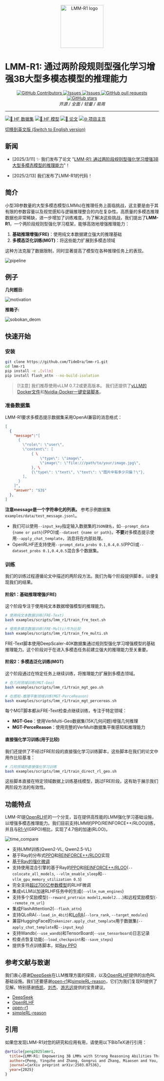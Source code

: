 <div align="center">
    <img alt="LMM-R1 logo" src="./docs/lmm-r1-logo-panda.png" style="height: 140px;" />
</div>

# LMM-R1: 通过两阶段规则型强化学习增强3B大型多模态模型的推理能力

<div align="center">
<p align="center">
      <a href="https://github.com/TideDra/lmm-r1/graphs/contributors">
        <img alt="GitHub Contributors" src="https://img.shields.io/github/contributors/TideDra/lmm-r1" />
      </a>
      <a href="https://github.com/TideDra/lmm-r1/issues">
        <img alt="Issues" src="https://img.shields.io/github/issues/TideDra/lmm-r1?color=0088ff" />
      </a>
      <a href="https://github.com/TideDra/lmm-r1/discussions">
        <img alt="Issues" src="https://img.shields.io/github/discussions/TideDra/lmm-r1?color=0088ff" />
      </a>
      <a href="https://github.com/TideDra/lmm-r1/pulls">
        <img alt="GitHub pull requests" src="https://img.shields.io/github/issues-pr/TideDra/lmm-r1?color=0088ff" />
      <a href="https://github.com/TideDra/lmm-r1/stargazers">
        <img alt="GitHub stars" src="https://img.shields.io/github/stars/TideDra/lmm-r1?color=ccf" />
      </a>
      <br>
      <em>开源 / 全面 / 轻量 / 易用</em>
    </p>
</p>
</div>

<hr>

[![🤗 HF 数据集](https://img.shields.io/badge/🤗-数据集-yellow)](https://huggingface.co/datasets/TideDra/lmm-r1-data) [![🤗 HF 模型](https://img.shields.io/badge/🤗-模型-blue)](https://huggingface.co/TideDra/lmm-r1) [![📄 论文](https://img.shields.io/badge/📄-论文-green)](https://arxiv.org/pdf/2503.07536) [![🌐 项目主页](https://img.shields.io/badge/🌐-项目主页-purple)](https://tidedra.github.io/lmm-r1-project/)

[切换到英文版 (Switch to English version)](/README.md)

## 新闻
- [2025/3/11] ✨ 我们发布了论文 "[LMM-R1: 通过两阶段规则型强化学习增强3B大型多模态模型的推理能力](https://arxiv.org/pdf/2503.07536)"！

- [2025/2/13] 我们发布了LMM-R1的代码！

## 简介

小型3B参数量的大型多模态模型(LMMs)在推理任务上面临挑战，这主要是由于其有限的参数容量以及视觉感知与逻辑推理整合的内在复杂性。高质量的多模态推理数据也非常稀缺，进一步增加了训练难度。为了解决这些挑战，我们提出了**LMM-R1**，一个两阶段规则型强化学习框架，能够高效地增强推理能力：

1. **基础推理增强(FRE)**：使用纯文本数据建立强大的推理基础
2. **多模态泛化训练(MGT)**：将这些能力扩展到多模态领域

这种方法克服了数据限制，同时显著提高了模型在各种推理任务上的表现。

![pipeline](./docs/model.jpg)

## 例子
**几何题目:**

![motivation](./docs/motivation.png)

**推箱子:**

![sobokan_deom](./docs/sokoban_demo.gif)
 
## 快速开始

### 安装

```bash
git clone https://github.com/TideDra/lmm-r1.git
cd lmm-r1
pip install -e .[vllm]
pip install flash_attn --no-build-isolation
```

> [!注意]
>我们推荐使用vLLM 0.7.2或更高版本。
>我们还提供了[vLLM的Docker文件](./dockerfile/)和[Nvidia-Docker一键安装脚本](./examples/scripts/nvidia_docker_install.sh)。

### 准备数据集

LMM-R1要求多模态提示数据集采用OpenAI兼容的消息格式：
```json
[
  {
    "message":"[
      {
        \"role\": \"user\",
        \"content\": [
            { \
                \"type\": \"image\",
                \"image\": \"file:///path/to/your/image.jpg\",
            }, \
            {\"type\": \"text\", \"text\": \"图片中有多少只猫？\"},
        ],
      }
    ]",
    "answer": "$3$"
  },
]
```
**注意message是一个字符串化的列表。**
参考示例数据集`examples/data/test_message.jsonl`。

- 我们可以使用`--input_key`指定输入数据集的`JSON键名`，如`--prompt_data {name or path}`(PPO)或`--dataset {name or path}`。**不要**对多模态提示使用`--apply_chat_template`，消息将在内部处理。
- OpenRLHF还支持使用`--prompt_data_probs 0.1,0.4,0.5`(PPO)或`--dataset_probs 0.1,0.4,0.5`混合多个数据集。

### 训练

我们的训练过程遵循论文中描述的两阶段方法。我们为每个阶段提供脚本，以便复现我们的结果。

#### 阶段1：基础推理增强(FRE)

这个阶段专注于使用纯文本数据增强模型的推理能力。

```bash
# 使用纯文本数据训练(FRE-Text)
bash examples/scripts/lmm_r1/train_fre_text.sh

# 使用多模态数据训练(FRE-Multi)作为比较
bash examples/scripts/lmm_r1/train_fre_multi.sh
```

FRE-Text脚本使用DeepScaler-40K数据集通过规则型强化学习增强模型的基础推理能力。这个阶段对于在进入多模态任务前建立强大的推理能力至关重要。

#### 阶段2：多模态泛化训练(MGT)

这个阶段通过在特定任务上继续训练，将推理能力扩展到多模态领域。

```bash
# 在几何领域训练(MGT-Geo)
bash examples/scripts/lmm_r1/train_mgt_geo.sh

# 在感知-推理平衡领域训练(MGT-PerceReason)
bash examples/scripts/lmm_r1/train_mgt_percereas.sh
```

每个MGT脚本都从FRE-Text检查点继续训练，专注于特定领域：
- **MGT-Geo**：使用VerMulti-Geo数据集(15K几何问题)增强几何推理
- **MGT-PerceReason**：使用完整的VerMulti数据集平衡感知和推理能力

#### 直接强化学习训练(用于比较)

我们还提供了不经过FRE阶段的直接强化学习训练脚本，这些脚本在我们的论文中用作比较基准：

```bash
# 几何领域的直接强化学习训练
bash examples/scripts/lmm_r1/train_direct_rl_geo.sh
```

这些脚本直接在特定领域数据上训练基线模型，跳过FRE阶段，这有助于展示我们两阶段方法的有效性。

## 功能特点

LMM-R1是[OpenRLHF](https://github.com/OpenRLHF/OpenRLHF)的一个分支，旨在提供高性能的LMM强化学习基础设施，以增强多模态推理能力。我们目前支持LMM的PPO/REINFORCE++/RLOO训练，并且与[R1-V](https://github.com/Deep-Agent/R1-V)(GRPO)相比，实现了4.7倍的加速(RLOO)。

![time_compare](./docs/time_compare.jpg)

- 支持LMM训练(Qwen2-VL, Qwen2.5-VL)
- 基于Ray的分布式[PPO](./examples/scripts/train_ppo_llama_ray.sh)和[REINFORCE++/RLOO](./examples/scripts/train_reinforce_llama_ray.sh)实现
- [基于Ray的强化微调](./examples/scripts/train_ppo_llama_with_reward_fn.sh)
- 支持使用混合引擎的基于Ray的[PPO](./examples/scripts/train_ppo_llama_ray_hybrid_engine.sh)和[REINFORCE++/RLOO](./examples/scripts/train_reinforce_llama_ray_hybrid_engine.sh)(`--colocate_all_models`, `--vllm_enable_sleep`和`--vllm_gpu_memory_utilization 0.5`)
- 完全支持[超过700亿参数模型](./examples/scripts/train_ppo_llama_ray_70b.sh)的RLHF微调
- 集成vLLM以加速RLHF任务中的生成(`--vllm_num_engines`)
- 支持多个奖励模型(`--reward_pretrain model1,model2...`)和远程奖励模型(`--remote_rm_url`)
- 集成FlashAttention2(`--flash_attn`)
- 支持QLoRA(`--load_in_4bit`)和[LoRA](./examples/scripts/train_sft_mixtral_lora.sh)(`--lora_rank`, `--target_modules`)
- 兼容HuggingFace的`tokenizer.apply_chat_template`用于数据集(`--apply_chat_template`和`--input_key`)
- 支持Wandb(`--use_wandb`)和TensorBoard(`--use_tensorboard`)日志记录
- 检查点恢复功能(`--load_checkpoint`和`--save_steps`)
- 提供多节点训练脚本，如[Ray PPO](./examples/scripts/train_ppo_llama_ray_slurm.sh)

## 参考文献与致谢
我们衷心感谢[DeepSeek](https://github.com/deepseek-ai/DeepSeek-R1)在LLM推理方面的探索，以及[OpenRLHF](https://github.com/OpenRLHF/OpenRLHF)提供的出色RL基础设施。我们还要感谢[open-r1](https://github.com/huggingface/open-r1)和[simpleRL-reason](https://github.com/hkust-nlp/simpleRL-reason)，它们为我们复现R1提供了见解。特别感谢[杨凯](https://github.com/yangkai798)、[刘杰](https://jieliu.site/)、[游志远](https://zhiyuanyou.github.io/)提供的宝贵建议。

- [DeepSeek](https://github.com/deepseek-ai/DeepSeek-R1) 
- [OpenRLHF](https://github.com/OpenRLHF/OpenRLHF)
- [open-r1](https://github.com/huggingface/open-r1)
- [simpleRL-reason](https://github.com/hkust-nlp/simpleRL-reason)

## 引用
如果您发现LMM-R1对您的研究和应用有用，请使用以下BibTeX进行引用：

```bib
@article{peng2025lmmr1,
  title={LMM-R1: Empowering 3B LMMs with Strong Reasoning Abilities Through Two-Stage Rule-Based RL},
  author={Peng, Yingzhe and Zhang, Gongrui and Zhang, Miaosen and You, Zhiyuan and Liu, Jie and Zhu, Qipeng and Yang, Kai and Xu, Xingzhong and Geng, Xin and Yang, Xu},
  journal={arXiv preprint arXiv:2503.07536},
  year={2025}
}
```
